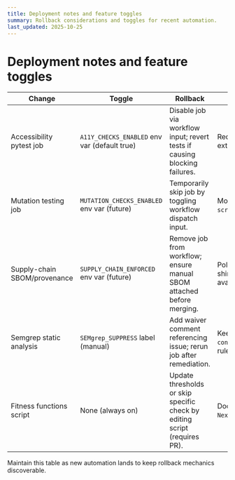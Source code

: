 ```yaml
---
title: Deployment notes and feature toggles
summary: Rollback considerations and toggles for recent automation.
last_updated: 2025-10-25
---
```


# Deployment notes and feature toggles

| Change                       | Toggle                                       | Rollback                                                                   | Notes                                                                    |
| ---------------------------- | -------------------------------------------- | -------------------------------------------------------------------------- | ------------------------------------------------------------------------ |
| Accessibility pytest job     | `A11Y_CHECKS_ENABLED` env var (default true) | Disable job via workflow input; revert tests if causing blocking failures. | Requires Streamlit stub; no external services.                           |
| Mutation testing job         | `MUTATION_CHECKS_ENABLED` env var (future)   | Temporarily skip job by toggling workflow dispatch input.                  | Monitor runtime; adjust targets in `scripts/qa/run_mutation_tests.py`.   |
| Supply-chain SBOM/provenance | `SUPPLY_CHAIN_ENFORCED` env var (future)     | Remove job from workflow; ensure manual SBOM attached before merging.      | Policy evaluation uses Python shim; extend with Sigstore when available. |
| Semgrep static analysis      | `SEMgrep_SUPPRESS` label (manual)            | Add waiver comment referencing issue; rerun job after remediation.         | Keep config pinned to `--config=auto`; adjust when custom rules added.   |
| Fitness functions script     | None (always on)                             | Update thresholds or skip specific check by editing script (requires PR).  | Document exceptions in `Next_Steps.md`.                                  |

Maintain this table as new automation lands to keep rollback mechanics discoverable.
